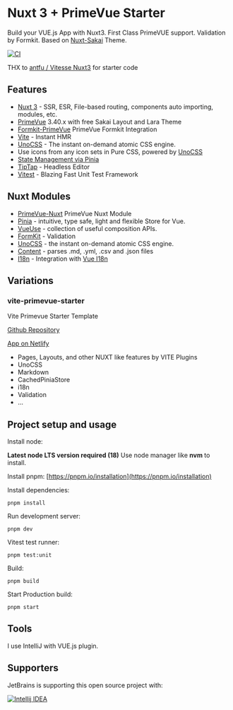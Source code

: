 # Nuxt 3 + PrimeVue Starter

Build your VUE.js App with Nuxt3. First Class PrimeVUE support. Validation by Formkit.
Based on [Nuxt-Sakai](https://github.com/primefaces/sakai-nuxt) Theme.

[![CI](https://github.com/sfxcode/nuxt3-primevue-starter/actions/workflows/main.yml/badge.svg)](https://github.com/sfxcode/nuxt3-primevue-starter/actions/workflows/main.yml)

THX to [antfu / Vitesse Nuxt3](https://github.com/antfu/vitesse-nuxt3) for starter code

## Features

-   [Nuxt 3](https://v3.nuxtjs.org) - SSR, ESR, File-based routing, components auto importing, modules, etc.
-   [PrimeVue](https://primevue.org/) 3.40.x with free Sakai Layout and Lara Theme
-   [Formkit-PrimeVue](https://formkit-primevue.netlify.app/) PrimeVue Formkit Integration
-   [Vite](https://vitejs.dev/) - Instant HMR
-   [UnoCSS](https://github.com/antfu/unocss) - The instant on-demand atomic CSS engine.
-   Use icons from any icon sets in Pure CSS, powered by [UnoCSS](https://github.com/antfu/unocss)
-   [State Management via Pinia](https://pinia.esm.dev)
-   [TipTap](https://tiptap.dev) - Headless Editor
-   [Vitest](https://vitest.dev/) - Blazing Fast Unit Test Framework

## Nuxt Modules

-   [PrimeVue-Nuxt](https://primevue.org/nuxt/) PrimeVue Nuxt Module
-   [Pinia](https://pinia.esm.dev/) - intuitive, type safe, light and flexible Store for Vue.
-   [VueUse](https://github.com/vueuse/vueuse) - collection of useful composition APIs.
-   [FormKit](https://formkit.com/) - Validation
-   [UnoCSS](https://github.com/antfu/unocss) - the instant on-demand atomic CSS engine.
-   [Content](https://content.nuxtjs.org) - parses .md, .yml, .csv and .json files
-   [I18n](https://v8.i18n.nuxtjs.org) - Integration with [Vue I18n](https://vue-i18n.intlify.dev/)

## Variations

### vite-primevue-starter

Vite Primevue Starter Template

[Github Repository](https://github.com/sfxcode/vite-primevue-starter)

[App on Netlify](https://vite-primevue-starter.netlify.app/)

-   Pages, Layouts, and other NUXT like features by VITE Plugins
-   UnoCSS
-   Markdown
-   CachedPiniaStore
-   i18n
-   Validation
-   ...

## Project setup and usage

Install node:

**Latest node LTS version required (18)**
Use node manager like **nvm** to install.

Install pnpm:
[https://pnpm.io/installation](https://pnpm.io/installation)

Install dependencies:

```
pnpm install
```

Run development server:

```
pnpm dev
```

Vitest test runner:

```
pnpm test:unit
```

Build:

```
pnpm build
```

Start Production build:

```
pnpm start
```

## Tools

I use IntelliJ with VUE.js plugin.

## Supporters

JetBrains is supporting this open source project with:

[![Intellij IDEA](http://www.jetbrains.com/img/logos/logo_intellij_idea.png)](http://www.jetbrains.com/idea/)
